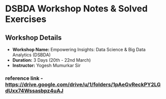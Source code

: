 # DSBDA Workshop Notes & Solved Exercises

## Workshop Details
- **Workshop Name:** Empowering Insights: Data Science & Big Data Analytics (DSBDA)
- **Duration:** 3 Days (20th - 22nd March)
- **Instructor:** Yogesh Mumurkar Sir

### reference link - https://drive.google.com/drive/u/1/folders/1pAeGvReckPY2LGdUxx74Wssasbpz4uAJ